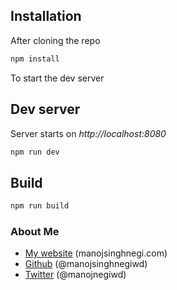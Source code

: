 Installation
------------

After cloning the repo

```sh
npm install
````
To start the dev server

Dev server
---
Server starts on *http://localhost:8080*
````sh
npm run dev
````
Build
---
````sh
npm run build
````

### About Me

 * [My website](http://manojsinghnegi.com) (manojsinghnegi.com)
 * [Github](http://github.com/manojsinghnegiwd) (@manojsinghnegiwd)
 * [Twitter](http://twitter.com/manojnegiwd) (@manojnegiwd)
